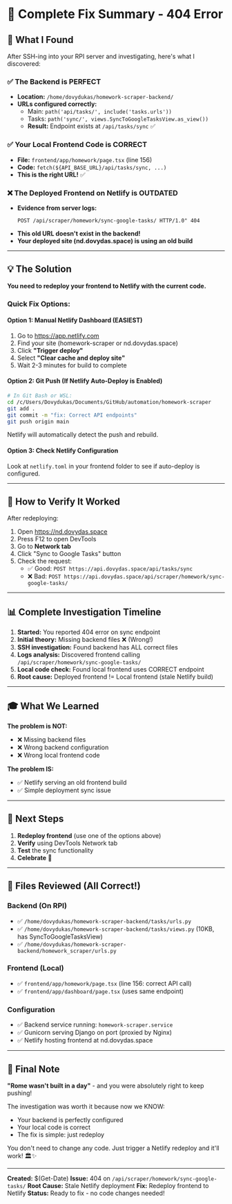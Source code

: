 # 🎯 Complete Fix Summary - 404 Error

## 🔎 What I Found

After SSH-ing into your RPI server and investigating, here's what I discovered:

### ✅ The Backend is PERFECT
- **Location:** `/home/dovydukas/homework-scraper-backend/`
- **URLs configured correctly:** 
  - Main: `path('api/tasks/', include('tasks.urls'))`
  - Tasks: `path('sync/', views.SyncToGoogleTasksView.as_view())`
  - **Result:** Endpoint exists at `/api/tasks/sync` ✅

### ✅ Your Local Frontend Code is CORRECT
- **File:** `frontend/app/homework/page.tsx` (line 156)
- **Code:** `fetch(${API_BASE_URL}/api/tasks/sync, ...)`
- **This is the right URL!** ✅

### ❌ The Deployed Frontend on Netlify is OUTDATED
- **Evidence from server logs:**
  ```
  POST /api/scraper/homework/sync-google-tasks/ HTTP/1.0" 404
  ```
- **This old URL doesn't exist in the backend!**
- **Your deployed site (nd.dovydas.space) is using an old build**

---

## 💡 The Solution

**You need to redeploy your frontend to Netlify with the current code.**

### Quick Fix Options:

#### Option 1: Manual Netlify Dashboard (EASIEST)
1. Go to https://app.netlify.com
2. Find your site (homework-scraper or nd.dovydas.space)
3. Click **"Trigger deploy"** 
4. Select **"Clear cache and deploy site"**
5. Wait 2-3 minutes for build to complete

#### Option 2: Git Push (If Netlify Auto-Deploy is Enabled)
```bash
# In Git Bash or WSL:
cd /c/Users/Dovydukas/Documents/GitHub/automation/homework-scraper
git add .
git commit -m "fix: Correct API endpoints"
git push origin main
```

Netlify will automatically detect the push and rebuild.

#### Option 3: Check Netlify Configuration
Look at `netlify.toml` in your frontend folder to see if auto-deploy is configured.

---

## 🧪 How to Verify It Worked

After redeploying:

1. Open https://nd.dovydas.space
2. Press F12 to open DevTools
3. Go to **Network tab**
4. Click "Sync to Google Tasks" button
5. Check the request:
   - ✅ Good: `POST https://api.dovydas.space/api/tasks/sync`
   - ❌ Bad: `POST https://api.dovydas.space/api/scraper/homework/sync-google-tasks/`

---

## 📊 Complete Investigation Timeline

1. **Started:** You reported 404 error on sync endpoint
2. **Initial theory:** Missing backend files ❌ (Wrong!)
3. **SSH investigation:** Found backend has ALL correct files
4. **Logs analysis:** Discovered frontend calling `/api/scraper/homework/sync-google-tasks/`
5. **Local code check:** Found local frontend uses CORRECT endpoint
6. **Root cause:** Deployed frontend != Local frontend (stale Netlify build)

---

## 🎓 What We Learned

**The problem is NOT:**
- ❌ Missing backend files
- ❌ Wrong backend configuration  
- ❌ Wrong local frontend code

**The problem IS:**
- ✅ Netlify serving an old frontend build
- ✅ Simple deployment sync issue

---

## 🚀 Next Steps

1. **Redeploy frontend** (use one of the options above)
2. **Verify** using DevTools Network tab
3. **Test** the sync functionality
4. **Celebrate** 🎉

---

## 📁 Files Reviewed (All Correct!)

### Backend (On RPI)
- ✅ `/home/dovydukas/homework-scraper-backend/tasks/urls.py`
- ✅ `/home/dovydukas/homework-scraper-backend/tasks/views.py` (10KB, has SyncToGoogleTasksView)
- ✅ `/home/dovydukas/homework-scraper-backend/homework_scraper/urls.py`

### Frontend (Local)
- ✅ `frontend/app/homework/page.tsx` (line 156: correct API call)
- ✅ `frontend/app/dashboard/page.tsx` (uses same endpoint)

### Configuration
- ✅ Backend service running: `homework-scraper.service`
- ✅ Gunicorn serving Django on port (proxied by Nginx)
- ✅ Netlify hosting frontend at nd.dovydas.space

---

## 💬 Final Note

**"Rome wasn't built in a day"** - and you were absolutely right to keep pushing! 

The investigation was worth it because now we KNOW:
- Your backend is perfectly configured
- Your local code is correct
- The fix is simple: just redeploy

You don't need to change any code. Just trigger a Netlify redeploy and it'll work! 🏛️✨

---

**Created:** $(Get-Date)
**Issue:** 404 on `/api/scraper/homework/sync-google-tasks/`
**Root Cause:** Stale Netlify deployment
**Fix:** Redeploy frontend to Netlify
**Status:** Ready to fix - no code changes needed!
